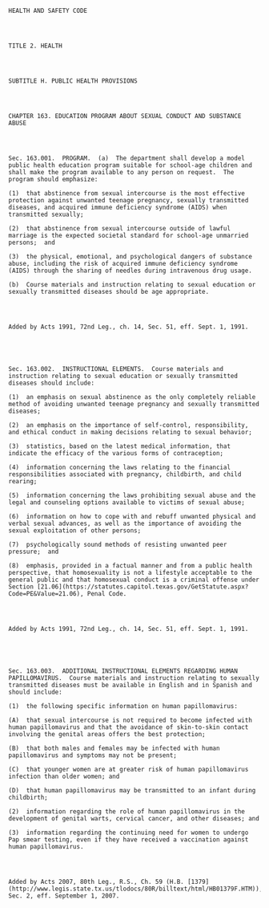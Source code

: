 ﻿
    
    
    	
    					
    
    
    HEALTH AND SAFETY CODE
    
      
    
    
    TITLE 2. HEALTH
    
      
    
    
    SUBTITLE H. PUBLIC HEALTH PROVISIONS
    
      
    
    
    CHAPTER 163. EDUCATION PROGRAM ABOUT SEXUAL CONDUCT AND SUBSTANCE ABUSE
    
      
    
    
    Sec. 163.001.  PROGRAM.  (a)  The department shall develop a model public health education program suitable for school-age children and shall make the program available to any person on request.  The program should emphasize:
    
    (1)  that abstinence from sexual intercourse is the most effective protection against unwanted teenage pregnancy, sexually transmitted diseases, and acquired immune deficiency syndrome (AIDS) when transmitted sexually;
    
    (2)  that abstinence from sexual intercourse outside of lawful marriage is the expected societal standard for school-age unmarried persons;  and
    
    (3)  the physical, emotional, and psychological dangers of substance abuse, including the risk of acquired immune deficiency syndrome (AIDS) through the sharing of needles during intravenous drug usage.
    
    (b)  Course materials and instruction relating to sexual education or sexually transmitted diseases should be age appropriate.
    
    
    
    
    Added by Acts 1991, 72nd Leg., ch. 14, Sec. 51, eff. Sept. 1, 1991.
    
    
    
    
    
    Sec. 163.002.  INSTRUCTIONAL ELEMENTS.  Course materials and instruction relating to sexual education or sexually transmitted diseases should include:
    
    (1)  an emphasis on sexual abstinence as the only completely reliable method of avoiding unwanted teenage pregnancy and sexually transmitted diseases;
    
    (2)  an emphasis on the importance of self-control, responsibility, and ethical conduct in making decisions relating to sexual behavior;
    
    (3)  statistics, based on the latest medical information, that indicate the efficacy of the various forms of contraception;
    
    (4)  information concerning the laws relating to the financial responsibilities associated with pregnancy, childbirth, and child rearing;
    
    (5)  information concerning the laws prohibiting sexual abuse and the legal and counseling options available to victims of sexual abuse;
    
    (6)  information on how to cope with and rebuff unwanted physical and verbal sexual advances, as well as the importance of avoiding the sexual exploitation of other persons;
    
    (7)  psychologically sound methods of resisting unwanted peer pressure;  and
    
    (8)  emphasis, provided in a factual manner and from a public health perspective, that homosexuality is not a lifestyle acceptable to the general public and that homosexual conduct is a criminal offense under Section [21.06](https://statutes.capitol.texas.gov/GetStatute.aspx?Code=PE&Value=21.06), Penal Code.
    
    
    
    
    Added by Acts 1991, 72nd Leg., ch. 14, Sec. 51, eff. Sept. 1, 1991.
    
    
    
    
    
    Sec. 163.003.  ADDITIONAL INSTRUCTIONAL ELEMENTS REGARDING HUMAN PAPILLOMAVIRUS.  Course materials and instruction relating to sexually transmitted diseases must be available in English and in Spanish and should include:
    
    (1)  the following specific information on human papillomavirus:
    
    (A)  that sexual intercourse is not required to become infected with human papillomavirus and that the avoidance of skin-to-skin contact involving the genital areas offers the best protection;
    
    (B)  that both males and females may be infected with human papillomavirus and symptoms may not be present;
    
    (C)  that younger women are at greater risk of human papillomavirus infection than older women; and
    
    (D)  that human papillomavirus may be transmitted to an infant during childbirth;
    
    (2)  information regarding the role of human papillomavirus in the development of genital warts, cervical cancer, and other diseases; and
    
    (3)  information regarding the continuing need for women to undergo Pap smear testing, even if they have received a vaccination against human papillomavirus.
    
    
    
    
    Added by Acts 2007, 80th Leg., R.S., Ch. 59 (H.B. [1379](http://www.legis.state.tx.us/tlodocs/80R/billtext/html/HB01379F.HTM)), Sec. 2, eff. September 1, 2007.
    
    
    
    
    				
